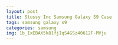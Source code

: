 ```yaml
---
layout: post
title: Stussy Inc Samsung Galaxy S9 Case
tags: samsung galaxy s9
categories: samsung
img: 1b_IxEBAX5k81fjIqS4GSz40612F-MVju
---
```


